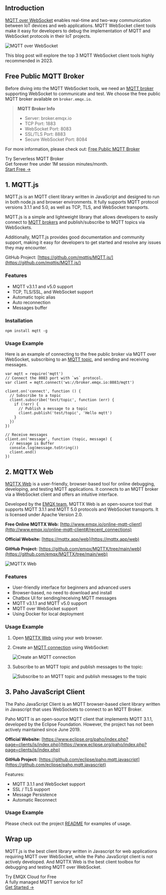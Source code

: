 ## Introduction

[MQTT over WebSocket](https://www.emqx.com/en/blog/connect-to-mqtt-broker-with-websocket) enables real-time and two-way communication between IoT devices and web applications. MQTT WebSocket client tools make it easy for developers to debug the implementation of MQTT and WebSocket protocols in their IoT projects. 

![MQTT over WebSocket](https://assets.emqx.com/images/772cccbb5a614e866fe2307691bec38f.png)

This blog post will explore the top 3 MQTT WebSocket client tools highly recommended in 2023.

## Free Public MQTT Broker

Before diving into the MQTT WebSocket tools, we need an [MQTT broker](https://www.emqx.io/) supporting WebSocket to communicate and test. We choose the free public MQTT broker available on `broker.emqx.io`.

>**MQTT Broker Info**
>
>- Server: broker.emqx.io
>- TCP Port: 1883
>- WebSocket Port: 8083
>- SSL/TLS Port: 8883
>- Secure WebSocket  Port: 8084

For more information, please check out: [Free Public MQTT Broker](https://www.emqx.com/en/mqtt/public-mqtt5-broker)

<section class="promotion">
    <div>
        Try Serverless MQTT Broker
        <div class="is-size-14 is-text-normal has-text-weight-normal">Get forever free under 1M session minutes/month.</div>
    </div>
    <a href="https://accounts.emqx.com/signup?continue=https://cloud-intl.emqx.com/console/deployments/0?oper=new" class="button is-gradient px-5">Start Free →</a>
</section>

## 1. MQTT.js

MQTT.js is an MQTT client library written in JavaScript and designed to run in both node.js and browser environments. It fully supports MQTT protocol versions 3.1.1 and 5.0, as well as TCP, TLS, and WebSocket transports.

MQTT.js is a simple and lightweight library that allows developers to easily connect to [MQTT brokers](https://www.emqx.com/en/blog/the-ultimate-guide-to-mqtt-broker-comparison) and publish/subscribe to MQTT topics via WebSockets.

Additionally, MQTT.js provides good documentation and community support, making it easy for developers to get started and resolve any issues they may encounter.

GitHub Project: [https://github.com/mqttjs/MQTT.js/](https://github.com/mqttjs/MQTT.js/) 

### Features

- MQTT v3.1.1 and v5.0 support
- TCP, TLS/SSL, and WebSocket support
- Automatic topic alias
- Auto reconnection
- Messages buffer

### Installation

```
npm install mqtt -g
```

### Usage Example

Here is an example of connecting to the free public broker via MQTT over WebSocket, subscribing to an [MQTT topic](https://www.emqx.com/en/blog/advanced-features-of-mqtt-topics), and sending and receiving messages.

```
var mqtt = require('mqtt')
// Connect the 8083 port with `ws` protocol.
var client = mqtt.connect('ws://broker.emqx.io:8083/mqtt')

client.on('connect', function () {
  // Subscribe to a topic
  client.subscribe('test/topic', function (err) {
    if (!err) {
      // Publish a message to a topic
      client.publish('test/topic', 'Hello mqtt')
    }
  })
})

// Receive messages
client.on('message', function (topic, message) {
  // message is Buffer
  console.log(message.toString())
  client.end()
})
```

## 2. MQTTX Web

[MQTTX Web](https://mqttx.app/web) is a user-friendly, browser-based tool for online debugging, developing, and testing MQTT applications. It connects to an MQTT broker via a WebSocket client and offers an intuitive interface.

Developed by the [EMQX team](https://github.com/emqx), MQTTX Web is an open-source tool that supports MQTT 3.1.1 and MQTT 5.0 protocols and WebSocket transports. It is licensed under Apache Version 2.0.

**Free Online MQTTX Web:** [http://www.emqx.io/online-mqtt-client](http://www.emqx.io/online-mqtt-client#/recent_connections)

**Official Website:** [https://mqttx.app/web](https://mqttx.app/web) 

**GitHub Project:** [https://github.com/emqx/MQTTX/tree/main/web](https://github.com/emqx/MQTTX/tree/main/web) 

![MQTTX Web](https://assets.emqx.com/images/475a04d5d94250f41941d4c915649422.png)

### Features

- User-friendly interface for beginners and advanced users
- Browser-based, no need to download and install
- Chatbox UI for sending/receiving MQTT messages
- MQTT v3.1.1 and MQTT v5.0 support
- MQTT over WebSocket support
- Using Docker for local deployment

### Usage Example

1. Open [MQTTX Web](http://www.emqx.io/online-mqtt-client) using your web browser.

2. Create an [MQTT connection](https://www.emqx.com/en/blog/how-to-set-parameters-when-establishing-an-mqtt-connection) using WebSocket:

   ![Create an MQTT connection](https://assets.emqx.com/images/d2ac378be20377c69c7387c77cd2cf93.png)

3. Subscribe to an MQTT topic and publish messages to the topic:

   ![Subscribe to an MQTT topic and publish messages to the topic](https://assets.emqx.com/images/d20101ab94108f835bcccb21ee2d1688.png)


## 3. Paho JavaScript Client

The Paho JavaScript Client is an MQTT browser-based client library written in Javascript that uses WebSockets to connect to an MQTT Broker.

Paho MQTT is an open-source MQTT client that implements MQTT 3.1.1, developed by the Eclipse Foundation. However, the project has not been actively maintained since June 2019.

**Official Website:** [https://www.eclipse.org/paho/index.php?page=clients/js/index.php](https://www.eclipse.org/paho/index.php?page=clients/js/index.php) 

**GitHub Project:** [https://github.com/eclipse/paho.mqtt.javascript](https://github.com/eclipse/paho.mqtt.javascript) 

Features:

- MQTT 3.1.1 and WebSocket support
- SSL / TLS support
- Message Persistence
- Automatic Reconnect

### Usage Example

Please check out the project [README](https://github.com/eclipse/paho.mqtt.javascript) for examples of usage.

## Wrap up

MQTT.js is the best client library written in Javascript for web applications requiring MQTT over WebSocket, while the Paho JavaScript client is not actively developed. And MQTTX Web is the best client toolbox for debugging and testing MQTT over WebSocket.



<section class="promotion">
    <div>
        Try EMQX Cloud for Free
        <div class="is-size-14 is-text-normal has-text-weight-normal">A fully managed MQTT service for IoT</div>
    </div>
    <a href="https://accounts.emqx.com/signup?continue=https://cloud-intl.emqx.com/console/deployments/0?oper=new" class="button is-gradient px-5">Get Started →</a>
</section>
